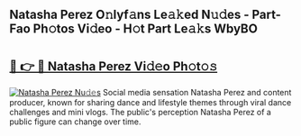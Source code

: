 ## Natasha Perez O𝚗lyf𝚊ns Le𝚊𝚔ed N𝚞𝚍es - Part-Fao Ph𝚘tos Vi𝚍eo - H𝚘t Part Le𝚊𝚔s WbyBO

# <h2><a href="http://hf7en61.feru.top/?c=Natasha+Perez">🔗 👉 🔴 Natasha Perez Vi𝚍𝚎o Ph𝚘t𝚘𝚜</a></h2>

[![Natasha Perez Nu𝚍𝚎s](https://i.imgur.com/0TWrTi3.gif)](http://hf7en61.feru.top/?c=Natasha+Perez)
Social media sensation Natasha Perez and content producer, known for sharing dance and lifestyle themes through viral dance challenges and mini vlogs. The public's perception Natasha Perez of a public figure can change over time. 
